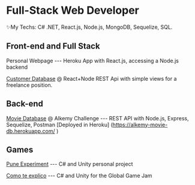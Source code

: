 # Full-Stack Web Developer
✨My Techs: C# .NET, React.js, Node.js, MongoDB, Sequelize, SQL.
## Front-end and Full Stack

Personal Webpage --- Heroku App with React.js, accessing a Node.js backend

[Customer Database](https://github.com/Raikul/baenterprises) @ React+Node REST Api with simple views for a freelance position.

## Back-end

[Movie Database](https://github.com/Raikul/alkemy2) @ Alkemy Challenge --- REST API with Node.js, Express, Sequelize, Postman
[Deployed in Heroku] (https://alkemy-movie-db.herokuapp.com/ )

## Games

[Pune Experiment](https://github.com/Raikul/PuneExperiment) --- C# and Unity personal project

[Como te explico](https://github.com/Raikul/Como-te-explico) --- C# and Unity for the Global Game Jam
<!---
Raikul/Raikul is a ✨ special ✨ repository because its `README.md` (this file) appears on your GitHub profile.
You can click the Preview link to take a look at your changes.
--->
